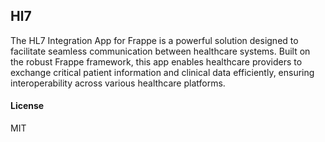 ## Hl7

The HL7 Integration App for Frappe is a powerful solution designed to facilitate seamless communication between healthcare systems. Built on the robust Frappe framework, this app enables healthcare providers to exchange critical patient information and clinical data efficiently, ensuring interoperability across various healthcare platforms.

#### License

MIT